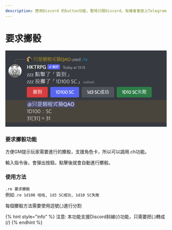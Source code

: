 ```yaml
---
description: 應用Discord 的button功能，暫時只限Discord，有機會會放上Telegram。
---
```


# 要求擲骰

![使用示範](<../.gitbook/assets/image (26).png>)

### 要求擲骰功能

方便GM提示玩家需要進行的擲骰，支援角色卡，所以可以調用.ch功能。

輸入指令後，會彈出按鈕，點擊後就會自動進行擲骰。

### 使用方法

`.re 要求擲骰`\
例如 .`re 1d100 哈哈, 1d3 SC成功, 1d10 SC失敗`

每個擲骰方法需要使用逗號(,)進行分割

{% hint style="info" %}
注意: 本功能支援Discord斜線(/)功能，只需要把(.)轉成(/)
{% endhint %}
